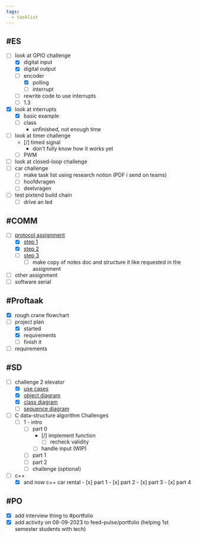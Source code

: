 ```yaml
---
tags:
  - tasklist
---
```

## #ES

- [ ] look at GPIO challenge
	- [x] digital input
	- [x] digital output
	- [ ] encoder
		- [x] polling
		- [ ] interrupt
	- [ ] rewrite code to use interrupts
	- [ ] 1.3
- [x] look at interrupts
	- [x] basic example
	- [ ] class
		- unfinished, not enough time
- [ ] look at timer challenge
	- [/] timed signal
		- don't fully know how it works yet
	- [ ] PWM
- [ ] look at closed-loop challenge
- [ ] car challenge
	- [ ] make task list using research notion (PDF i send on teams)
	- [ ] hoofdvragen
	- [ ] deelvragen
- [ ] test pixtend build chain
	- [ ] drive an led

## #COMM

- [ ] [protocol assignment](<comm/notes comm-protocols for iot.md>)
	- [x] [step 1](<comm/notes comm-protocols for iot.md#step 1 (investigating protocols)>)
	- [x] [step 2](<comm/notes comm-protocols for iot.md#step 2 (imagining the usage of mqtt or CoAP)>)
	- [ ] [step 3](<comm/notes comm-protocols for iot.md#step 3>)
		- [ ] make copy of notes doc and structure it like requested in the assignment
- [ ] other assignment
- [ ] software serial

## #Proftaak

- [x] rough crane flowchart
- [ ] project plan
	- [x] started
	- [x] requirements
	- [ ] finish it
- [ ] requirements

## #SD

- [ ] challenge 2 elevator
	- [x] [use cases](<SD/challenge_2_elevator/use case.md>)
	- [x] [object diagram](<SD/challenge_2_elevator/info + object diagram.md>)
	- [x] [class diagram](<SD/challenge_2_elevator/class diagram.md>)
	- [ ] [sequence diagram](<SD/challenge_2_elevator/sequence diagram.md>)
- [ ] C data-structure algorithm Challenges
	- [ ] 1 - intro
		- [ ] part 0
			- [/] implement function
				- [ ] recheck validity
			- [ ] handle input (WIP)
		- [ ] part 1
		- [ ] part 2
		- [ ] challenge (optional)
- [ ] c++
	- [x] and now c++ car rental
			- [x] part 1
			- [x] part 2
			- [x] part 3
			- [x] part 4

## #PO

- [x] add interview thing to #portfolio
- [x] add activity on 08-09-2023 to feed-pulse/portfolio (helping 1st semester students with tech)
